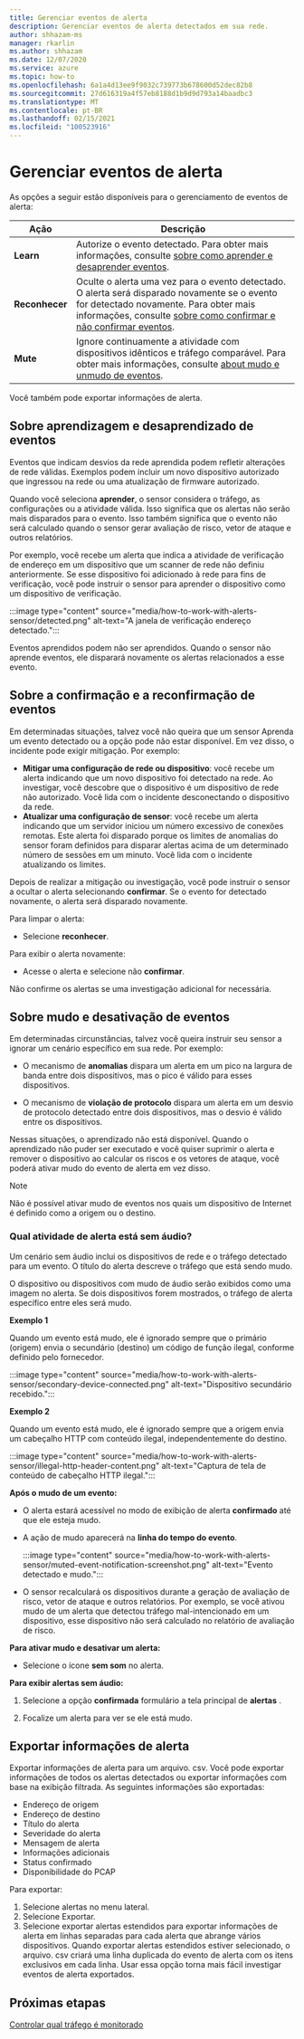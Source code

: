 ```yaml
---
title: Gerenciar eventos de alerta
description: Gerenciar eventos de alerta detectados em sua rede.
author: shhazam-ms
manager: rkarlin
ms.author: shhazam
ms.date: 12/07/2020
ms.service: azure
ms.topic: how-to
ms.openlocfilehash: 6a1a4d13ee9f9032c739773b678600d52dec82b8
ms.sourcegitcommit: 27d616319a4f57eb8188d1b9d9d793a14baadbc3
ms.translationtype: MT
ms.contentlocale: pt-BR
ms.lasthandoff: 02/15/2021
ms.locfileid: "100523916"
---
```

# <a name="manage-alert-events"></a>Gerenciar eventos de alerta

As opções a seguir estão disponíveis para o gerenciamento de eventos de alerta:

 | Ação | Descrição |
 |--|--|
 | **Learn** | Autorize o evento detectado. Para obter mais informações, consulte [sobre como aprender e desaprender eventos](#about-learning-and-unlearning-events). |
 | **Reconhecer** | Oculte o alerta uma vez para o evento detectado. O alerta será disparado novamente se o evento for detectado novamente. Para obter mais informações, consulte [sobre como confirmar e não confirmar eventos](#about-acknowledging-and-unacknowledging-events). |
 | **Mute** | Ignore continuamente a atividade com dispositivos idênticos e tráfego comparável. Para obter mais informações, consulte [about mudo e unmudo de eventos](#about-muting-and-unmuting-events). |
 
Você também pode exportar informações de alerta.
## <a name="about-learning-and-unlearning-events"></a>Sobre aprendizagem e desaprendizado de eventos

Eventos que indicam desvios da rede aprendida podem refletir alterações de rede válidas. Exemplos podem incluir um novo dispositivo autorizado que ingressou na rede ou uma atualização de firmware autorizado.

Quando você seleciona **aprender**, o sensor considera o tráfego, as configurações ou a atividade válida. Isso significa que os alertas não serão mais disparados para o evento. Isso também significa que o evento não será calculado quando o sensor gerar avaliação de risco, vetor de ataque e outros relatórios.

Por exemplo, você recebe um alerta que indica a atividade de verificação de endereço em um dispositivo que um scanner de rede não definiu anteriormente. Se esse dispositivo foi adicionado à rede para fins de verificação, você pode instruir o sensor para aprender o dispositivo como um dispositivo de verificação.

:::image type="content" source="media/how-to-work-with-alerts-sensor/detected.png" alt-text="A janela de verificação endereço detectado.":::

Eventos aprendidos podem não ser aprendidos. Quando o sensor não aprende eventos, ele disparará novamente os alertas relacionados a esse evento.

## <a name="about-acknowledging-and-unacknowledging-events"></a>Sobre a confirmação e a reconfirmação de eventos

Em determinadas situações, talvez você não queira que um sensor Aprenda um evento detectado ou a opção pode não estar disponível. Em vez disso, o incidente pode exigir mitigação. Por exemplo:

- **Mitigar uma configuração de rede ou dispositivo**: você recebe um alerta indicando que um novo dispositivo foi detectado na rede. Ao investigar, você descobre que o dispositivo é um dispositivo de rede não autorizado. Você lida com o incidente desconectando o dispositivo da rede.
- **Atualizar uma configuração de sensor**: você recebe um alerta indicando que um servidor iniciou um número excessivo de conexões remotas. Este alerta foi disparado porque os limites de anomalias do sensor foram definidos para disparar alertas acima de um determinado número de sessões em um minuto. Você lida com o incidente atualizando os limites.

Depois de realizar a mitigação ou investigação, você pode instruir o sensor a ocultar o alerta selecionando **confirmar**. Se o evento for detectado novamente, o alerta será disparado novamente.

Para limpar o alerta:

  - Selecione **reconhecer**.

Para exibir o alerta novamente:

  - Acesse o alerta e selecione não **confirmar**.

Não confirme os alertas se uma investigação adicional for necessária.

## <a name="about-muting-and-unmuting-events"></a>Sobre mudo e desativação de eventos

Em determinadas circunstâncias, talvez você queira instruir seu sensor a ignorar um cenário específico em sua rede. Por exemplo:

  - O mecanismo de **anomalias** dispara um alerta em um pico na largura de banda entre dois dispositivos, mas o pico é válido para esses dispositivos.

  - O mecanismo de **violação de protocolo** dispara um alerta em um desvio de protocolo detectado entre dois dispositivos, mas o desvio é válido entre os dispositivos.

Nessas situações, o aprendizado não está disponível. Quando o aprendizado não puder ser executado e você quiser suprimir o alerta e remover o dispositivo ao calcular os riscos e os vetores de ataque, você poderá ativar mudo do evento de alerta em vez disso.

> [!NOTE] 
> Não é possível ativar mudo de eventos nos quais um dispositivo de Internet é definido como a origem ou o destino.

### <a name="what-alert-activity-is-muted"></a>Qual atividade de alerta está sem áudio?

Um cenário sem áudio inclui os dispositivos de rede e o tráfego detectado para um evento. O título do alerta descreve o tráfego que está sendo mudo.

O dispositivo ou dispositivos com mudo de áudio serão exibidos como uma imagem no alerta. Se dois dispositivos forem mostrados, o tráfego de alerta específico entre eles será mudo.

**Exemplo 1**

Quando um evento está mudo, ele é ignorado sempre que o primário (origem) envia o secundário (destino) um código de função ilegal, conforme definido pelo fornecedor.

:::image type="content" source="media/how-to-work-with-alerts-sensor/secondary-device-connected.png" alt-text="Dispositivo secundário recebido.":::

**Exemplo 2**

Quando um evento está mudo, ele é ignorado sempre que a origem envia um cabeçalho HTTP com conteúdo ilegal, independentemente do destino.

:::image type="content" source="media/how-to-work-with-alerts-sensor/illegal-http-header-content.png" alt-text="Captura de tela de conteúdo de cabeçalho HTTP ilegal.":::

**Após o mudo de um evento:**

- O alerta estará acessível no modo de exibição de alerta **confirmado** até que ele esteja mudo.

- A ação de mudo aparecerá na **linha do tempo do evento**.

  :::image type="content" source="media/how-to-work-with-alerts-sensor/muted-event-notification-screenshot.png" alt-text="Evento detectado e mudo.":::

- O sensor recalculará os dispositivos durante a geração de avaliação de risco, vetor de ataque e outros relatórios. Por exemplo, se você ativou mudo de um alerta que detectou tráfego mal-intencionado em um dispositivo, esse dispositivo não será calculado no relatório de avaliação de risco.

**Para ativar mudo e desativar um alerta:**

- Selecione o ícone **sem som** no alerta.

**Para exibir alertas sem áudio:**

1. Selecione a opção **confirmada** formulário a tela principal de **alertas** .

2. Focalize um alerta para ver se ele está mudo.  

## <a name="export-alert-information"></a>Exportar informações de alerta

Exportar informações de alerta para um arquivo. csv. Você pode exportar informações de todos os alertas detectados ou exportar informações com base na exibição filtrada. As seguintes informações são exportadas:

- Endereço de origem
- Endereço de destino
- Título do alerta
- Severidade do alerta
- Mensagem de alerta
- Informações adicionais
- Status confirmado
- Disponibilidade do PCAP

Para exportar:

1. Selecione alertas no menu lateral.
1. Selecione Exportar.
1. Selecione exportar alertas estendidos para exportar informações de alerta em linhas separadas para cada alerta que abrange vários dispositivos. Quando exportar alertas estendidos estiver selecionado, o arquivo. csv criará uma linha duplicada do evento de alerta com os itens exclusivos em cada linha. Usar essa opção torna mais fácil investigar eventos de alerta exportados.

## <a name="next-steps"></a>Próximas etapas

[Controlar qual tráfego é monitorado](how-to-control-what-traffic-is-monitored.md)
